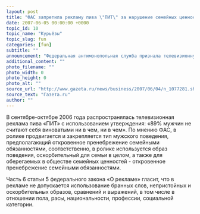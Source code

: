 ```yaml
---
layout: post
title: "ФАС запретила рекламу пива \"ПИТ\" за нарушение семейных ценностей"
date: 2007-06-05 00:00:00 +0000
topic_id: 10
topic_name: "Курьёзы"
topic_slug: fun
categories: [fun]
subtitle: ""
announcement: "Федеральная антимонопольная служба признала телевизионную рекламу пива «ПИТ» нарушающей требования закона «О рекламе», и выдала рекламодателю ООО «Хейнекен Коммерческий Сервис», предписание о прекращении нарушения. Причиной стало использование утверждения «89% мужчин не считают себя виноватыми ни в чем, ни в чем» в рекламных роликах, транслировавшихся на телевидении."
additional_content: ""
photo_filename: ""
photo_width: 0
photo_height: 0
photo_alt: ""
source_url: "http://www.gazeta.ru/news/business/2007/06/04/n_1077281.shtml"
source_text: "Газета.ru"
author: ""
---
```

В сентябре-октябре 2006 года распространялась телевизионная реклама пива «ПИТ» с использованием утверждения: «89% мужчин не считают себя виноватыми ни в чем, ни в чем». По мнению ФАС, в ролике продвигается и закрепляется тип мужского поведения, предполагающий откровенное пренебрежение семейными обязанностями, соответственно, в ролике используется образ поведения, оскорбительный для семьи в целом, а также для оберегаемых в обществе семейных ценностей - откровенное пренебрежение семейными обязанностями.

Часть 6 статьи 5 федерального закона «О рекламе» гласит, что в рекламе не допускается использование бранных слов, непристойных и оскорбительных образов, сравнений и выражений, в том числе в отношении пола, расы, национальности, профессии, социальной категории.
